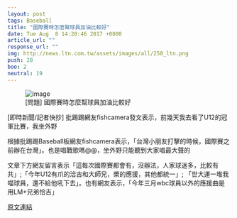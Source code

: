 ```yaml
---
layout: post
tags: Baseball
title: "國際賽時怎麼幫球員加油比較好"
date: Tue Aug  8 14:20:46 2017 +0800
article_url: ""
response_url: ""
img: http://news.ltn.com.tw/assets/images/all/250_ltn.png
push: 28
boo: 2
neutral: 19
---
```


<figure>
<img src="http://news.ltn.com.tw/assets/images/all/250_ltn.png" alt="image">
<figcaption>
[問題] 國際賽時怎麼幫球員加油比較好
</figcaption>
</figure>



[即時新聞/記者快抄] 批踢踢網友fishcamera發文表示，前幾天我去看了U12的冠軍比賽，我坐外野

根據批踢踢Baseball板網友fishcamera表示，「台灣小朋友打擊的時候，國際賽之前辦在台灣」。也是唱戰歌嗎@@，坐外野只能聽到大家唱最大聲的

文章下方網友留言表示「這每次國際賽都會有，沒辦法，人家球迷多，比較有共」;「今年U12有爪的洽吉和大師兄，槳的應援，其他都統一」; 「世大運一堆我喵球員，還不給他吼下去」。也有網友表示，「今年三月wbc球員以外的應援曲是用LM+兄弟恰吉」

<a href = "https://www.ptt.cc/bbs/Baseball/M.1502173249.A.CC8.html">原文連結</a>

